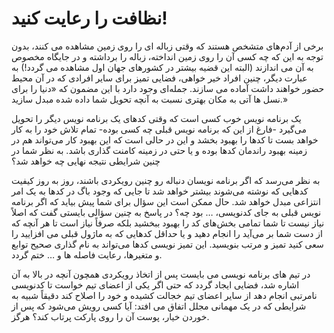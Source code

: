 # نظافت را رعایت کنید!

برخی از آدم‌های متشخص هستند که وقتی زباله ای را روی زمین مشاهده می کنند، بدون توجه به این که چه کسی آن را روی زمین انداخته، زباله را برداشته و در جایگاه مخصوص به آن می اندازند (البته این قضیه بیشتر در کشورهای جهان اول مشاهده می گردد!) به عبارت دیگر، چنین افراد خیر خواهی، فضایی تمیز برای سایر افرادی که در آن محیط حضور خواهند داشت آماده می سازند. جمله‌ای وجود دارد با این مضمون که «دنیا را برای نسل ها آتی به مکان بهتری نسبت به آنچه تحویل شما داده شده مبدل سازید.»

یک برنامه نویس خوب کسی است که وقتی کدهای یک برنامه نویس دیگر را تحویل می‌گیرد -فارغ از این که برنامه نویس قبلی چه کسی بوده- تمام تلاش خود را به کار خواهد بست تا کدها را بهبود بخشد و این در حالی است که این بهبود کار می‌تواند هم در زمینه بهبود راندمان کدها بوده و یا حتی در زمینه کامنت گذاری باشد. به نظر شما در چنین شرایطی نتیجه نهایی چه خواهد شد؟

به نظر می‌رسد که اگر برنامه نویسان دنباله رو چنین رویکردی باشند، روز به روز کیفیت کدهایی که نوشته می‌شوند بیشتر خواهد شد تا جایی که وجود باگ در کدها به یک امر انتزاعی مبدل خواهد شد. حال ممکن است این سؤال برای شما پیش بیاید که اگر برنامه نویس قبلی به جای کدنویسی، … بود چه؟ در پاسخ به چنین سؤالی بایستی گفت که اصلاً نیاز نیست تا شما تمامی بخش‌های کد را بهبود ببخشید بلکه صرفاً نیاز است تا هر آنچه که از دست شما بر می‌آید را انجام دهید و یا حداقل کدهایی که به ماژول قبلی می افزایید را سعی کنید تمیز و مرتب بنویسید. این تمیز نویسی کدها می‌تواند به نام گذاری صحیح توابع و متغیرها، رعایت فاصله ها و … ختم گردد.

در تیم های برنامه نویسی می بایست پس از اتخاذ رویکردی همچون آنچه در بالا به آن اشاره شد، فضایی ایجاد گردد که حتی اگر یکی از اعضای تیم خواست تا کدنویسی نامرتبی انجام دهد از سایر اعضای تیم خجالت کشیده و خود را اصلاح کند دقیقاً شبیه به شرایطی که در یک مهمانی مجلل اتفاق می افتد: آیا کسی رویش می‌شود که پس از خوردن خیار، پوست آن را روی پارکت پرتاب کند؟ هرگز.
